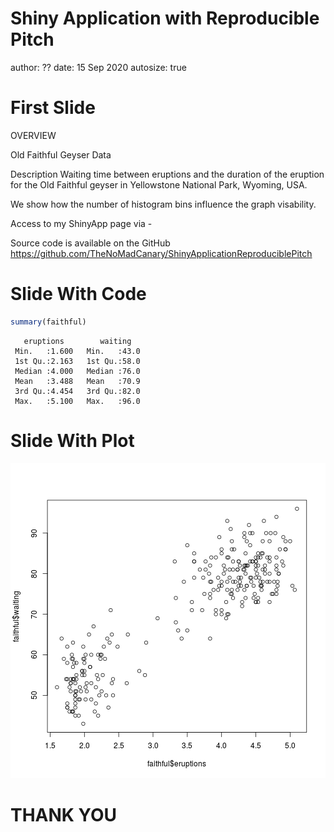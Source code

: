 Shiny Application with Reproducible Pitch
========================================================
author: ??
date: 15 Sep 2020
autosize: true

First Slide
========================================================


OVERVIEW 

Old Faithful Geyser Data

Description
Waiting time between eruptions and the duration of the eruption for the Old Faithful geyser in Yellowstone National Park, Wyoming, USA.

We show how the number of histogram bins influence the graph visability.

Access to my ShinyApp page via - 

Source code is available on the GitHub 
https://github.com/TheNoMadCanary/ShinyApplicationReproduciblePitch

Slide With Code
========================================================


```r
summary(faithful)
```

```
   eruptions        waiting    
 Min.   :1.600   Min.   :43.0  
 1st Qu.:2.163   1st Qu.:58.0  
 Median :4.000   Median :76.0  
 Mean   :3.488   Mean   :70.9  
 3rd Qu.:4.454   3rd Qu.:82.0  
 Max.   :5.100   Max.   :96.0  
```

Slide With Plot
========================================================

![plot of chunk unnamed-chunk-2](ShinyAppReproduciblePitch-figure/unnamed-chunk-2-1.png)


THANK YOU
========================================================

